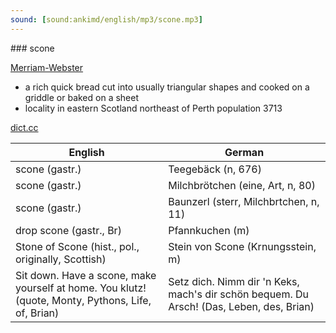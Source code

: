 ```yaml
---
sound: [sound:ankimd/english/mp3/scone.mp3]
---
```


\### scone

[Merriam-Webster](https://www.merriam-webster.com/dictionary/scone)

- a rich quick bread cut into usually triangular shapes and cooked on a griddle or baked on a sheet
- locality in eastern Scotland northeast of Perth population 3713

[dict.cc](https://www.dict.cc/scone)

| English        | German       |
| -------------- | ------------ |
| scone (gastr.) | Teegebäck (n, 676) |
| scone (gastr.) | Milchbrötchen (eine, Art, n, 80) |
| scone (gastr.) | Baunzerl (sterr, Milchbrtchen, n, 11) |
| drop scone (gastr., Br) | Pfannkuchen (m) |
| Stone of Scone (hist., pol., originally, Scottish) | Stein von Scone (Krnungsstein, m) |
| Sit down. Have a scone, make yourself at home. You klutz! (quote, Monty, Pythons, Life, of, Brian) | Setz dich. Nimm dir 'n Keks, mach's dir schön bequem. Du Arsch! (Das, Leben, des, Brian) |
